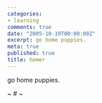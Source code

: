 ```yaml
---
categories:
- learning
comments: true
date: "2005-10-19T00:00:00Z"
excerpt: go home puppies.
meta: true
published: true
title: homer
---
```


go home puppies.

~ # ~